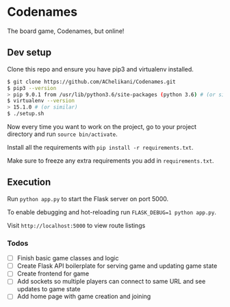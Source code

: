 # Codenames
The board game, Codenames, but online!

## Dev setup
Clone this repo and ensure you have pip3 and virtualenv installed.

```bash
$ git clone https://github.com/AChelikani/Codenames.git
$ pip3 --version
> pip 9.0.1 from /usr/lib/python3.6/site-packages (python 3.6) # (or similar)
$ virtualenv --version
> 15.1.0 # (or similar)
$ ./setup.sh
```

Now every time you want to work on the project, go to your project directory and run `source bin/activate`.

Install all the requirements with `pip install -r requirements.txt`.

Make sure to freeze any extra requirements you add in `requirements.txt`.


## Execution
Run `python app.py` to start the Flask server on port 5000.

To enable debugging and hot-reloading run `FLASK_DEBUG=1 python app.py`.

Visit `http://localhost:5000` to view route listings

### Todos
- [ ] Finish basic game classes and logic
- [ ] Create Flask API boilerplate for serving game and updating game state
- [ ] Create frontend for game
- [ ] Add sockets so multiple players can connect to same URL and see updates to game state
- [ ] Add home page with game creation and joining
